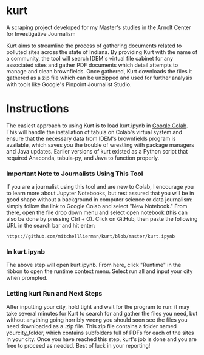 # kurt
A scraping project developed for my Master's studies in the Arnolt Center for Investigative Journalism

Kurt aims to streamline the process of gathering documents related to polluted sites across the state of Indiana. By providing Kurt with the name of a community, the tool will search IDEM's virtual file cabinet for any associated sites and gather PDF documents which detail attempts to manage and clean brownfields. Once gathered, Kurt downloads the files it gathered as a zip file which can be unzipped and used for further analysis with tools like Google's Pinpoint Journalist Studio.

# Instructions
The easiest approach to using Kurt is to load kurt.ipynb in [Google Colab](colab.google). This will handle the installation of tabula on Colab's virtual system and ensure that the necessary data from IDEM's brownfields program is available, which saves you the trouble of wrestling with package managers and Java updates. Earlier versions of kurt existed as a Python script that required Anaconda, tabula-py, and Java to function properly. 

### Important Note to Journalists Using This Tool
If you are a journalist using this tool and are new to Colab, I encourage you to learn more about Jupyter Notebooks, but rest assured that you will be in good shape without a background in computer science or data journalism: simply follow the link to Google Colab and select "New Notebook." From there, open the file drop down menu and select open notebook (this can also be done by pressing Ctrl + O). Click on GitHub, then paste the following URL in the search bar and hit enter:

```
https://github.com/mitchelllierman/kurt/blob/master/kurt.ipynb
```
### In kurt.ipynb
The above step will open kurt.ipynb. From here, click "Runtime" in the ribbon to open the runtime context menu. Select run all and input your city when prompted. 

### Letting kurt Run and Next Steps
After inputting your city, hold tight and wait for the program to run: it may take several minutes for Kurt to search for and gather the files you need, but without anything going horribly wrong you should soon see the files you need downloaded as a .zip file. This zip file contains a folder named yourcity_folder, which contains subfolders full of PDFs for each of the sites in your city. Once you have reached this step, kurt's job is done and you are free to proceed as needed. Best of luck in your reporting! 



